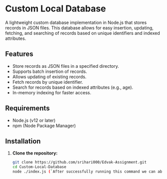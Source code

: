 # Custom Local Database

A lightweight custom database implementation in Node.js that stores records in JSON files. This database allows for easy insertion, updating, fetching, and searching of records based on unique identifiers and indexed attributes.

## Features

- Store records as JSON files in a specified directory.
- Supports batch insertion of records.
- Allows updating of existing records.
- Fetch records by unique identifier.
- Search for records based on indexed attributes (e.g., age).
- In-memory indexing for faster access.

## Requirements

- Node.js (v12 or later)
- npm (Node Package Manager)

## Installation

1. **Clone the repository:**

   ```bash
   git clone https://github.com/srihari000/Edvak-Assignment.git
   cd Custom-Local-Database
   node ./index.js (`After successfully running this command we can able to see the data folder which holds records and index json files this act as database` )
